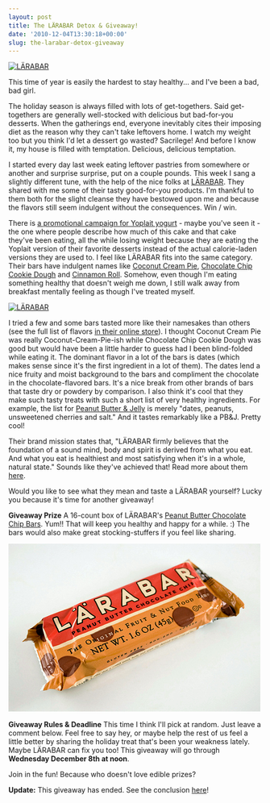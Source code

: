 ```yaml
---
layout: post
title: The LÄRABAR Detox & Giveaway!
date: '2010-12-04T13:30:18+00:00'
slug: the-larabar-detox-giveaway
---
```

<a href="http://www.flickr.com/photos/kstar810/5231568668/" title="LÄRABAR by kstar810, on Flickr"><img src="http://farm6.static.flickr.com/5050/5231568668_8d14c90813.jpg" width="500" height="333" alt="LÄRABAR" /></a>

This time of year is easily the hardest to stay healthy... and I've been a bad, bad girl.

The holiday season is always filled with lots of get-togethers. Said get-togethers are generally well-stocked with delicious but bad-for-you desserts. When the gatherings end, everyone inevitably cites their imposing diet as the reason why they can't take leftovers home. I watch my weight too but you think I'd let a dessert go wasted? Sacrilege! And before I know it, my house is filled with temptation. Delicious, delicious temptation.

I started every day last week eating leftover pastries from somewhere or another and surprise surprise, put on a couple pounds. This week I sang a slightly different tune, with the help of the nice folks at <a href="http://www.larabar.com/home">LÄRABAR</a>. They shared with me some of their tasty good-for-you products. I'm thankful to them both for the slight cleanse they have bestowed upon me and because the flavors still seem indulgent without the consequences. Win / win.

There is <a href="http://www.youtube.com/watch?v=YdRLYqP7ZoM">a promotional campaign for Yoplait yogurt</a> - maybe you've seen it - the one where people describe how much of this cake and that cake they've been eating, all the while losing weight because they are eating the Yoplait version of their favorite desserts instead of the actual calorie-laden versions they are used to. I feel like LÄRABAR fits into the same category. Their bars have indulgent names like <a href="http://www.larabarstore.com/detail/LAR+45311">Coconut Cream Pie</a>, <a href="http://www.larabarstore.com/detail/LAR+45339">Chocolate Chip Cookie Dough</a> and <a href="http://www.larabarstore.com/detail/LAR+45313">Cinnamon Roll</a>. Somehow, even though I'm eating something healthy that doesn't weigh me down, I still walk away from breakfast mentally feeling as though I've treated myself.

<a href="http://www.flickr.com/photos/kstar810/5230977805/" title="LÄRABAR by kstar810, on Flickr"><img src="http://farm6.static.flickr.com/5127/5230977805_c594a2a806.jpg" width="500" height="295" alt="LÄRABAR" /></a>

I tried a few and some bars tasted more like their namesakes than others (see the full list of flavors <a href="http://www.larabarstore.com/">in their online store</a>). I thought Coconut Cream Pie was really Coconut-Cream-Pie-ish while Chocolate Chip Cookie Dough was good but would have been a little harder to guess had I been blind-folded while eating it. The dominant flavor in a lot of the bars is dates (which makes sense since it's the first ingredient in a lot of them). The dates lend a nice fruity and moist background to the bars and compliment the chocolate in the chocolate-flavored bars. It's a nice break from other brands of bars that taste dry or powdery by comparison. I also think it's cool that they make such tasty treats with such a short list of very healthy ingredients. For example, the list for <a href="http://www.larabarstore.com/detail/LAR+43265">Peanut Butter & Jelly</a> is merely "dates, peanuts, unsweetened cherries and salt." And it tastes remarkably like a PB&J. Pretty cool! 

Their brand mission states that, "LÄRABAR firmly believes that the foundation of a sound mind, body and spirit is derived from what you eat. And what you eat is healthiest and most satisfying when it's in a whole, natural state." Sounds like they've achieved that! Read more about them <a href="http://www.larabar.com/story/philosophy">here</a>.

Would you like to see what they mean and taste a LÄRABAR yourself? Lucky you because it's time for another giveaway!

<strong>Giveaway Prize</strong>
A 16-count box of LÄRABAR's <a href="http://www.larabarstore.com/detail/LAR+45337">Peanut Butter Chocolate Chip Bars</a>. Yum!! That will keep you healthy and happy for a while. :) The bars would also make great stocking-stuffers if you feel like sharing.

<a href="http://www.flickr.com/photos/kstar810/4932794099/"><img src="/images/uploads/2010/12/larabar_peanut_butter.jpg" alt="" title="larabar_peanut_butter" width="500" height="333" class="alignnone size-full wp-image-1141" /></a>

<strong>Giveaway Rules & Deadline</strong>
This time I think I'll pick at random. Just leave a comment below. Feel free to say hey, or maybe help the rest of us feel a little better by sharing the holiday treat that's been your weakness lately. Maybe LÄRABAR can fix you too! This giveaway will go through <strong>Wednesday December 8th at noon</strong>. 

Join in the fun! Because who doesn't love edible prizes? 

<strong>Update:</strong> This giveaway has ended. See the conclusion <a href="http://www.cpbgallery.com/2010/12/08/larabar-giveaway-winner-more-giveaways/">here</a>!
